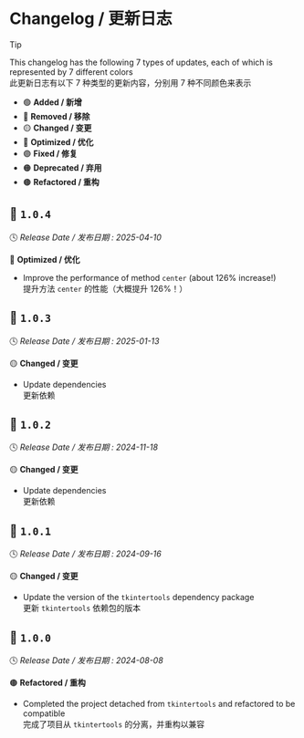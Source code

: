 Changelog / 更新日志
===================

> [!TIP]  
> This changelog has the following 7 types of updates, each of which is represented by 7 different colors  
> 此更新日志有以下 7 种类型的更新内容，分别用 7 种不同颜色来表示
>
> * 🟢 **Added / 新增**
> * 🔴 **Removed / 移除**
> * 🟡 **Changed / 变更**
> * 🔵 **Optimized / 优化**
> * 🟣 **Fixed / 修复**
> * 🟠 **Deprecated / 弃用**
> * 🟤 **Refactored / 重构**

🔖 `1.0.4`
-----------

🕓 *Release Date / 发布日期 : 2025-04-10*

🔵 **Optimized / 优化**

* Improve the performance of method `center` (about 126% increase!)  
提升方法 `center` 的性能（大概提升 126%！）

🔖 `1.0.3`
-----------

🕓 *Release Date / 发布日期 : 2025-01-13*

🟡 **Changed / 变更**

* Update dependencies  
更新依赖

🔖 `1.0.2`
-----------

🕓 *Release Date / 发布日期 : 2024-11-18*

🟡 **Changed / 变更**

* Update dependencies  
更新依赖

🔖 `1.0.1`
-----------

🕓 *Release Date / 发布日期 : 2024-09-16*

🟡 **Changed / 变更**

* Update the version of the `tkintertools` dependency package  
更新 `tkintertools` 依赖包的版本

🔖 `1.0.0`
-----------

🕓 *Release Date / 发布日期 : 2024-08-08*

🟤 **Refactored / 重构**

* Completed the project detached from `tkintertools` and refactored to be compatible  
完成了项目从 `tkintertools` 的分离，并重构以兼容
